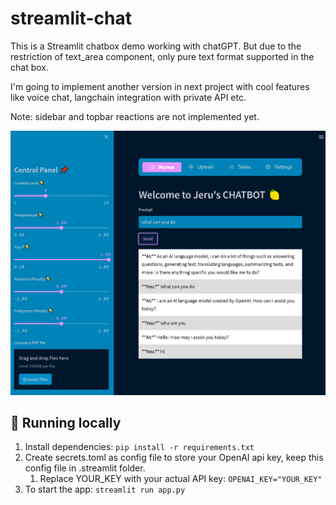 # streamlit-chat

This is a Streamlit chatbox demo working with chatGPT. But due to the restriction of text_area component, only pure text format supported in the chat box.

I'm going to implement another version in next project with cool features like voice chat, langchain integration with private API etc.

Note: sidebar and topbar reactions are not implemented yet.

![image](https://github.com/Jeru2023/streamlit-chat/blob/main/image/screen.jpg?raw=true)

## 🚀 Running locally
1. Install dependencies: `pip install -r requirements.txt`
1. Create secrets.toml as config file to store your OpenAI api key, keep this config file in .streamlit folder.
   1. Replace YOUR_KEY with your actual API key: `OPENAI_KEY="YOUR_KEY"`
1. To start the app: `streamlit run app.py`
